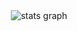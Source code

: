 <div align="center">
  <img src="https://github-readme-stats.vercel.app/api?username=kilmajster" alt="stats graph"  />
</div>
